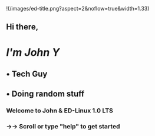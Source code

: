 !(/images/ed-title.png?aspect=2&noflow=true&width=1.33)


##   Hi there, 

#  *I'm John Y*

##   • Tech Guy
##   • Doing random stuff





### Welcome to John & ED-Linux 1.0 LTS
### →→ Scroll or type "help" to get started
